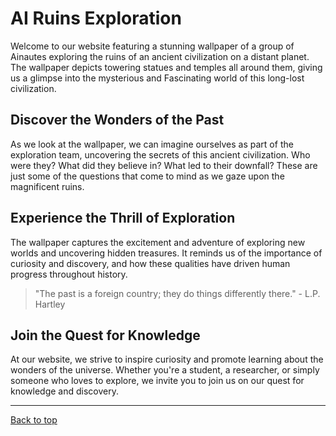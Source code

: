 <!--
Write me markdown content of website with wallpaper:

"A group of Ainautes exploring the ruins of an ancient civilization on a distant planet, with towering statues and temples all around them."

The header of the page should not be copy of the text but rather a real content of the website which is using this wallpaper.

- Feel free to use structure like headings, bullets, numbering, blockquotes, paragraphs, horizontal lines, etc.
- You can use formatting like bold or _italic_
- You can include UTF-8 emojis
- Links should be only #hash anchors (and you can refer to the document itself)
- Do not include images
-->

<!--font:Poppins-->

# AI Ruins Exploration

Welcome to our website featuring a stunning wallpaper of a group of Ainautes exploring the ruins of an ancient civilization on a distant planet. The wallpaper depicts towering statues and temples all around them, giving us a glimpse into the mysterious and Fas<wbr>ci<wbr>na<wbr>ting world of this long-lost civilization.

## Discover the Wonders of the Past

As we look at the wallpaper, we can imagine ourselves as part of the exploration team, uncovering the secrets of this ancient civilization. Who were they? What did they believe in? What led to their downfall? These are just some of the questions that come to mind as we gaze upon the magnificent ruins.

## Experience the Thrill of Exploration

The wallpaper captures the excitement and adventure of exploring new worlds and uncovering hidden treasures. It reminds us of the importance of curiosity and discovery, and how these qualities have driven human progress throughout history.

> "The past is a foreign country; they do things differently there." - L.P. Hartley

## Join the Quest for Knowledge

At our website, we strive to inspire curiosity and promote learning about the wonders of the universe. Whether you're a student, a researcher, or simply someone who loves to explore, we invite you to join us on our quest for knowledge and discovery.

---

[Back to top](#ai-exploration-of-ancient-civilization-ruins)
